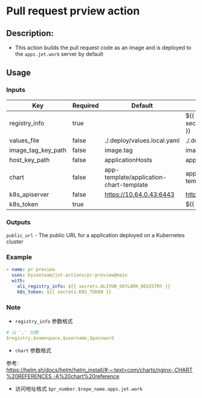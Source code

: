 # Pull request prview action
## Description:
- This action builds the pull request code as an image and is deployed to the `apps.jet.work` server by default

## Usage
### Inputs
| Key                 | Required| Default                     | Example                                                 |
| ------------------- | ------- | --------------------------- | ------------------------------------------------------- |
| registry_info   | true    |                             | ${{ secrets.ALIYUN_SKYLARK_REGISTRY }}                      |
| values_file         | false   | ./.deploy/values.local.yaml | ./.deploy/values.local.yaml                             |
| image_tag_key_path  | false   | image.tag                   | image.tag                                               |
| host_key_path       | false   | applicationHosts            | applicationHosts                                        |
| chart          | false   | app-template/application-chart-template  | app-template/application-chart-template         |
| k8s_apiserver       | false   | https://10.64.0.43:6443     | https://10.64.0.43:6443                                 |
| k8s_token           | true    |                             | ${{ secrets.K8S_TOKEN }}                                |

### Outputs
`public_url` - The public URL for a application deployed on a Kubernetes cluster

### Example
```yaml
- name: pr preview
  uses: byzanteam/jet-actions/pr-preview@main
  with:
    ali_registry_info: ${{ secrets.ALIYUN_SKYLARK_REGISTRY }}
    k8s_token: ${{ secrets.K8S_TOKEN }}
```

### Note

- `registry_info` 参数格式

```yaml
# 以 ',' 分割
$registry,$namespace,$username,$password
```

- `chart` 参数格式

参考: https://helm.sh/docs/helm/helm_install/#:~:text=com/charts/nginx-,CHART%20REFERENCES,-A%20chart%20reference

- 访问地址格式 `$pr_number.$repo_name.apps.jet.work`

